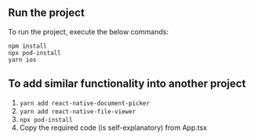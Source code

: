 ## Run the project
To run the project, execute the below commands:
```
npm install
npx pod-install
yarn ios 
```

## To add similar functionality into another project

1. `yarn add react-native-document-picker`
2. `yarn add react-native-file-viewer`
3. `npx pod-install`
4. Copy the required code (is self-explanatory) from App.tsx